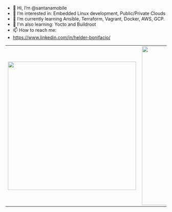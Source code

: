 <!---
santanamobile/santanamobile is a ✨ special ✨ repository because its `README.md` (this file) appears on your GitHub profile.
You can click the Preview link to take a look at your changes.
--->

- 👋 Hi, I’m @santanamobile
- 👀 I’m interested in: Embedded Linux development, Public/Private Clouds
- 🌱 I’m currently learning Ansible, Terraform, Vagrant, Docker, AWS, GCP.
- 🌱 I'm also learning: Yocto and Buildroot
- 📫 How to reach me:
- https://www.linkedin.com/in/helder-bonifacio/



<center>
<table>
    <tr>
        <td><img width="400px" align="left" src="https://github-readme-stats.vercel.app/api/top-langs/?username=santanamobile&hide=html&layout=compact&theme=buefy" /></td>
        <td><img width="495px" align="left" src="https://github-readme-stats.vercel.app/api?username=santanamobile&theme=buefy"/></td>
    </tr>   
</table>
</center>
